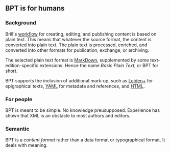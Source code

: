 ## BPT is for humans

### Background

Brill's [workflow](https://brillpublishers.gitlab.io/documentation-workflow/) for creating, editing, and publishing content is based on plain text. This means that whatever the source format, the content is converted into plain text. The plain text is processed, enriched, and converted into other formats for publication, exchange, or archiving.

The selected plain text format is [MarkDown](https://github.com/adam-p/markdown-here/wiki/Markdown-Cheatsheet), supplemented by some text-edition-specific extensions. Hence the name _Basic Plain Text_, or BPT for short.

BPT supports the inclusion of additional mark-up, such as [Leiden+]() for epigraphical texts, [YAML]() for metadata and references, and [HTML]().

<!--
After conversion to plain text, the content may be further processed. For example, it can be copy-edited, indexed, and converted into TEI XML for publication on Brill's [Scholarly Edition site](https://labs.brill.com/se/). 

By default, such processes are automated and take place in GitLab, which not only is the version control system, but acts as the entire pipeline for this workflow.
-->


### For people

BPT is meant to be simple. No knowledge preusupposed. Experience has shown that XML is an obstacle to most authors and editors. 

### Semantic

BPT is a *content format* rather than a data format or typographical format. It deals with meaning.
